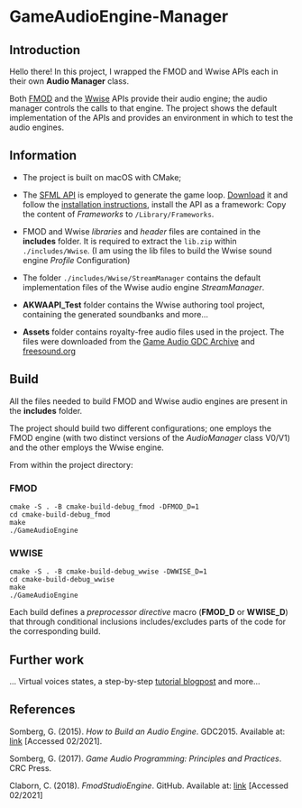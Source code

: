 # GameAudioEngine-Manager

## Introduction

Hello there! In this project, I wrapped the FMOD and Wwise APIs each in their own **Audio Manager** class.

Both [FMOD](https://fmod.com/resources/documentation-api?version=2.1&page=welcome.html) and the [Wwise](https://www.audiokinetic.com/fr/library/edge/?source=SDK&id=index.html) APIs provide their audio engine; the audio manager controls the calls to that engine.
The project shows the default implementation of the APIs and provides an environment in which to test the audio engines.

## Information

- The project is built on macOS with CMake;

- The [SFML API](https://www.sfml-dev.org/index.php) is employed to generate the game loop. 
[Download](https://www.sfml-dev.org/download/sfml/2.5.1/) it and follow the [installation instructions](https://www.sfml-dev.org/tutorials/2.5/start-osx.php), install the API as a framework:
Copy the content of *Frameworks* to `/Library/Frameworks`.

- FMOD and Wwise *libraries* and *header* files are contained in the **includes** folder.
It is required to extract the `lib.zip` within `./includes/Wwise`. (I am using the lib files to build the Wwise sound engine *Profile* Configuration)

- The folder `./includes/Wwise/StreamManager` contains the default implementation files of the Wwise audio engine *StreamManager*.

- **AKWAAPI_Test** folder contains the Wwise authoring tool project, containing the generated soundbanks and more…

- **Assets** folder contains royalty-free audio files used in the project. The files were downloaded from the [Game Audio GDC Archive](https://sonniss.com/gameaudiogdc/) and [freesound.org](https://freesound.org/)

## Build 
All the files needed to build FMOD and Wwise audio engines are present in the **includes** folder.

The project should build two different configurations; one employs the FMOD engine (with two distinct versions of the *AudioManager* class V0/V1) and the other employs the Wwise engine. 

From within the project directory:

### FMOD
```
cmake -S . -B cmake-build-debug_fmod -DFMOD_D=1
cd cmake-build-debug_fmod
make
./GameAudioEngine 
```

### WWISE
```
cmake -S . -B cmake-build-debug_wwise -DWWISE_D=1 
cd cmake-build-debug_wwise
make 
./GameAudioEngine 
```

Each build defines a *preprocessor directive* macro (**FMOD_D** or **WWISE_D**) that through conditional inclusions includes/excludes parts of the code for the corresponding build.

## Further work

... Virtual voices states, a step-by-step [tutorial blogpost](https://robertogrilli.home.blog/audio_blog/) and more...

## References

Somberg, G. (2015). *How to Build an Audio Engine*. GDC2015. Available at: [link](https://www.gdcvault.com/play/1022060/How-to-Write-an-Audio) [Accessed 02/2021].

Somberg, G. (2017). *Game Audio Programming: Principles and Practices*. CRC Press.

Claborn, C. (2018). *FmodStudioEngine*. GitHub. Available at: [link](https://github.com/cxsquared/FmodStudioEngine) [Accessed 02/2021]
